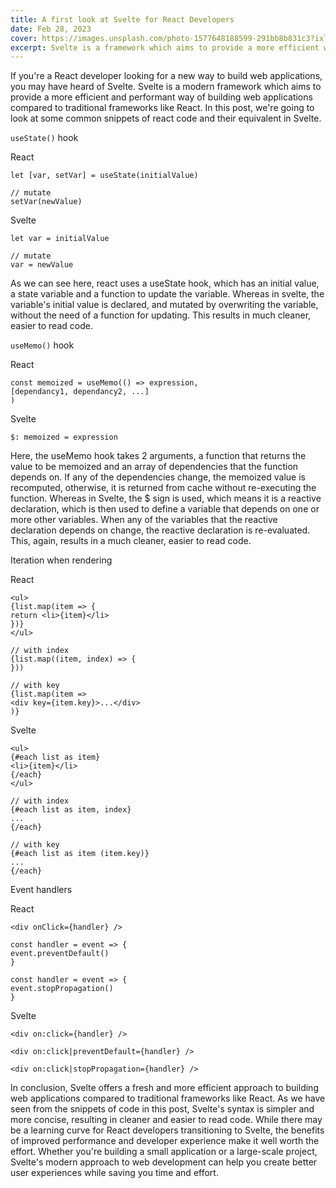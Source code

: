 ```yaml
---
title: A first look at Svelte for React Developers
date: Feb 28, 2023
cover: https://images.unsplash.com/photo-1577648188599-291bb8b831c3?ixlib=rb-4.0.3&ixid=MnwxMjA3fDB8MHxwaG90by1wYWdlfHx8fGVufDB8fHx8&auto=format&fit=crop&w=1479&q=80
excerpt: Svelte is a framework which aims to provide a more efficient way of building web applications compared to traditional frameworks like React.
---
```


If you're a React developer looking for a new way to build web applications, you may have heard of Svelte. Svelte is a modern framework which aims to provide a more efficient and performant way of building web applications compared to traditional frameworks like React. In this post, we're going to look at some common snippets of react code and their equivalent in Svelte.

`useState()` hook

React
```
let [var, setVar] = useState(initialValue)

// mutate
setVar(newValue)
```

Svelte
```
let var = initialValue

// mutate
var = newValue
```

As we can see here, react uses a useState hook, which has an initial value, a state variable and a function to update the variable. Whereas in svelte, the variable's initial value is declared, and mutated by overwriting the variable, without the need of a function for updating. This results in much cleaner, easier to read code.

`useMemo()` hook

React
```
const memoized = useMemo(() => expression,
[dependancy1, dependancy2, ...]
)
```

Svelte
```
$: memoized = expression
```

Here, the useMemo hook takes 2 arguments, a function that returns the value to be memoized and an array of dependencies that the function depends on. If any of the dependencies change, the memoized value is recomputed, otherwise, it is returned from cache without re-executing the function. Whereas in Svelte, the $ sign is used, which means it is a reactive declaration, which is then used to define a variable that depends on one or more other variables. When any of the variables that the reactive declaration depends on change, the reactive declaration is re-evaluated. This, again, results in a much cleaner, easier to read code.

Iteration when rendering

React
```
<ul>
{list.map(item => {
return <li>{item}</li>
})}
</ul>

// with index
{list.map((item, index) => {
}))

// with key
{list.map(item =>
<div key={item.key}>...</div>
)}
```

Svelte
```
<ul>
{#each list as item}
<li>{item}</li>
{/each}
</ul>

// with index
{#each list as item, index}
...
{/each}

// with key
{#each list as item (item.key)}
...
{/each}
```

Event handlers

React
```
<div onClick={handler} />

const handler = event => {
event.preventDefault()
}

const handler = event => {
event.stopPropagation()
}
```

Svelte
```
<div on:click={handler} />

<div on:click|preventDefault={handler} />

<div on:click|stopPropagation={handler} />
```

In conclusion, Svelte offers a fresh and more efficient approach to building web applications compared to traditional frameworks like React. As we have seen from the snippets of code in this post, Svelte's syntax is simpler and more concise, resulting in cleaner and easier to read code. While there may be a learning curve for React developers transitioning to Svelte, the benefits of improved performance and developer experience make it well worth the effort. Whether you're building a small application or a large-scale project, Svelte's modern approach to web development can help you create better user experiences while saving you time and effort.